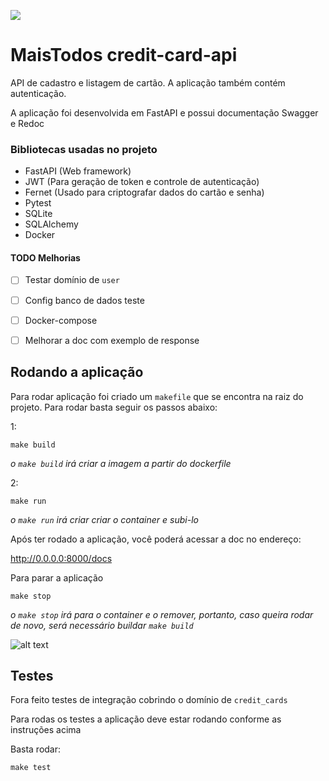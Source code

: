 ![](https://media.tenor.com/3AV9En0ZpkIAAAAC/tarjeta-de-cr%C3%A9dito-mojo-jojo.gif)

# MaisTodos credit-card-api

API de cadastro e listagem de cartão. A aplicação também contém autenticação.

A aplicação foi desenvolvida em FastAPI e possui documentação Swagger e Redoc

### Bibliotecas usadas no projeto

* FastAPI (Web framework)
* JWT (Para geração de token e controle de autenticação)
* Fernet (Usado para criptografar dados do cartão e senha)
* Pytest
* SQLite
* SQLAlchemy
* Docker

#### TODO Melhorias

- [ ] Testar domínio de `user`
- [ ] Config banco de dados teste
- [ ] Docker-compose
- [ ] Melhorar a doc com exemplo de response


## Rodando a aplicação
Para rodar aplicação foi criado um `makefile` que se encontra na raiz do projeto. Para rodar
basta seguir os passos abaixo:

1:

    make build
_o `make build` irá criar a imagem a partir do dockerfile_

2:

    make run
_o `make run` irá criar criar o container e subi-lo_

Após ter rodado a aplicação, você poderá acessar a doc no endereço:

http://0.0.0.0:8000/docs

Para parar a aplicação

    make stop
_o `make stop` irá para o container e o remover, portanto, caso queira
rodar de novo, será necessário buildar `make build`_

![alt text](https://i.ibb.co/3p9Zp8h/Design-sem-nome-5.png)

## Testes
Fora feito testes de integração cobrindo o domínio de `credit_cards`

Para rodas os testes a aplicação deve estar rodando conforme as instruções acima

Basta rodar:

    make test


